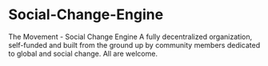 # Social-Change-Engine
The Movement - Social Change Engine 
A fully decentralized organization, self-funded and built from the ground up by community members dedicated to global and social change. All are welcome.
